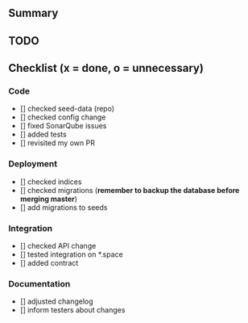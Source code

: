 ## Summary

## TODO

## Checklist (x = done, o = unnecessary)
### Code
* [] checked seed-data (repo)
* [] checked config change
* [] fixed SonarQube issues
* [] added tests
* [] revisited my own PR

### Deployment
* [] checked indices
* [] checked migrations (**remember to backup the database before merging master**)
* [] add migrations to seeds

### Integration
* [] checked API change
* [] tested integration on \*.space
* [] added contract

### Documentation
* [] adjusted changelog
* [] inform testers about changes
